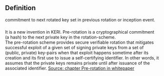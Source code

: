 ## Definition
commitment to next rotated key set in previous rotation or inception event.

### 
It is a new invention in KERI. Pre-rotation is a cryptographical commitment (a hash) to the next private key in the rotation-scheme.  
The pre-rotation scheme provides secure verifiable rotation that mitigates successful exploit of a given set of signing private keys from a set of (public, private) key-pairs when that exploit happens sometime after its creation and its first use to issue a self-certifying identifier. In other words, it assumes that the private keys remains private until after issuance of the associated identifier.
[Source: chapter Pre-rotation in whitepaper](https://github.com/SmithSamuelM/Papers/blob/master/whitepapers/KERI_WP_2.x.web.pdf)